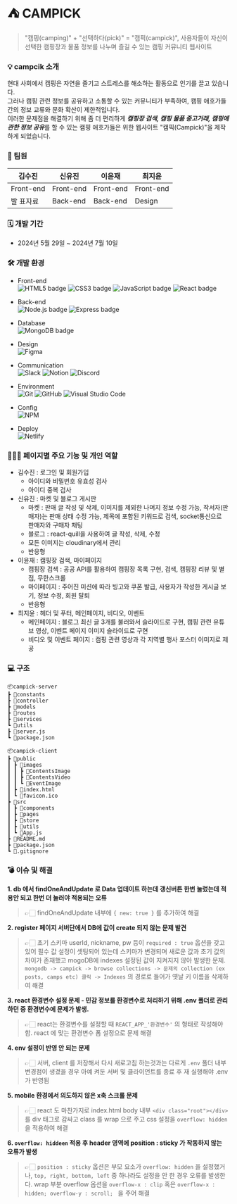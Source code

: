 # ⛺️ CAMPICK
> "캠핑(camping)" + "선택하다(pick)" = "캠픽(campick)", 사용자들이 자신이 선택한 캠핑장과 물품 정보를 나누며 즐길 수 있는 캠핑 커뮤니티 웹사이트
### 💡 campcik 소개
 현대 사회에서 캠핑은 자연을 즐기고 스트레스를 해소하는 활동으로 인기를 끌고 있습니다. <br> 그러나 캠핑 관련 정보를 공유하고 소통할 수 있는 커뮤니티가 부족하여, 캠핑 애호가들 간의 정보 교류와 문화 확산이 제한적입니다. <br>
 이러한 문제점을 해결하기 위해 좀 더 편리하게  ***캠핑장 검색, 캠핑 물품 중고거래, 캠핑에 관한 정보 공유***를 할 수 있는 캠핑 애호가들은 위한 웹사이트 "캠픽(Campick)"을 제작하게 되었습니다.

### 👫 팀원

|김수진|신유진|이윤재|최지윤|
|---|---|---|---|
|Front-end|Front-end|Front-end|Front-end|
|발 표자료|Back-end|Back-end|Design|
### 🗓️ 개발 기간
- 2024년 5월 29일 ~ 2024년 7월 10일

### 🛠️ 개발 환경
- Front-end <br>
 ![HTML5 badge](https://img.shields.io/badge/HTML5-E34F26?style=for-the-badge&logo=html5&logoColor=white) 
 ![CSS3 badge](https://img.shields.io/badge/CSS3-1572B6?style=for-the-badge&logo=css3&logoColor=white) 
 ![JavaScript badge](https://img.shields.io/badge/JavaScript-F7DF1E?style=for-the-badge&logo=JavaScript&logoColor=black)
 ![React badge](https://img.shields.io/badge/react-61DAFB?style=for-the-badge&logo=react&logoColor=black)

- Back-end <br>
![Node.js badge](https://img.shields.io/badge/nodejs-339933?style=for-the-badge&logo=Node.js&logoColor=white) ![Express badge](https://img.shields.io/badge/express-000000?style=for-the-badge&logo=Express&logoColor=white)

- Database <br>
 ![MongoDB badge](https://img.shields.io/badge/MongoDB-47A248?style=for-the-badge&logo=MongoDB&logoColor=white)

- Design <br>
![Figma](https://img.shields.io/badge/figma-%23F24E1E.svg?style=for-the-badge&logo=figma&logoColor=white)

- Communication <br>
![Slack](https://img.shields.io/badge/Slack-4A154B?style=for-the-badge&logo=slack&logoColor=white)
![Notion](https://img.shields.io/badge/Notion-%23000000.svg?style=for-the-badge&logo=notion&logoColor=white)
![Discord](https://img.shields.io/badge/Discord-%235865F2.svg?style=for-the-badge&logo=discord&logoColor=white)

- Environment <br>
![Git](https://img.shields.io/badge/git-%23F05033.svg?style=for-the-badge&logo=git&logoColor=white)
![GitHub](https://img.shields.io/badge/github-%23121011.svg?style=for-the-badge&logo=github&logoColor=white)
![Visual Studio Code](https://img.shields.io/badge/Visual%20Studio%20Code-0078d7.svg?style=for-the-badge&logo=visual-studio-code&logoColor=white)

- Config <br>
![NPM](https://img.shields.io/badge/NPM-%23CB3837.svg?style=for-the-badge&logo=npm&logoColor=white)

- Deploy <br>
![Netlify](https://img.shields.io/badge/netlify-%23000000.svg?style=for-the-badge&logo=netlify&logoColor=#00C7B7)


### 👩🏻‍💻 페이지별 주요 기능 및 개인 역할
- 김수진 : 로그인 및 회원가입
  - 아이디와 비밀번호 유효성 검사
  - 아이디 중복 검사
- 신유진 : 마켓 및 블로그 게시판
  - 마켓 : 판매 글 작성 및 삭제, 이미지를 제외한 나머지 정보 수정 가능, 작서자(판매자)는 판매 상태 수정 가능, 제목에 포함된 키워드로 검색, socket통신으로 판매자와 구매자 채팅
  - 블로그 : react-quill을 사용하여 글 작성, 삭제, 수정
  - 모든 이미지는 cloudinary에서 관리
  - 반응형
- 이윤재 : 캠핑장 검색, 마이페이지
  - 캠핑장 검색 : 공공 API를 활용하여 캠핑장 목록 구현, 검색, 캠핑장 리뷰 및 별점, 무한스크롤
  - 마이페이지 :  주어진 미션에 따라 빙고와 쿠폰 발급, 사용자가 작성한 게시글 보기, 정보 수정, 회원 탈퇴
  - 반응형 
- 최지윤 : 헤더 및 푸터, 메인페이지, 비디오, 이벤트
  - 메인페이지 : 블로그 최신 글 3개를 불러와서 슬라이드로 구현, 캠핑 관련 유튜브 영상, 이벤트 페이지 이미지 슬라이드로 구현
  - 비디오 및 이벤트 페이지 : 캠핑 관련 영상과 각 지역별 행사 포스터 이미지로 제공



### 💻 구조
```
📦campick-server
┣ 📂constants
┣ 📂controller
┣ 📂models
┣ 📂routes
┣ 📂services
┗ 📂utils
┣ 📜server.js
┗ 📜package.json
```
```
📦campick-client
┣ 📂public
┃ ┣ 📂images
┃ ┃ ┣ 📂ContentsImage
┃ ┃ ┣ 📂ContentsVideo
┃ ┃ ┗ 📂EventImage
┃ ┣ 📜index.html
┃ ┗ 📜favicon.ico
┣ 📂src
┃ ┣ 📂components
┃ ┣ 📂pages
┃ ┣ 📂store
┃ ┣ 📂utils
┃ ┗ 📜App.js
┣ 📜README.md
┣ 📜package.json
┗ 📜.gitignore
```

### 💣 이슈 및 해결
**1. db 에서 findOneAndUpdate 로 Data 업데이트 하는데 갱신버튼 한번 눌렀는데 적용안 되고 한번 더 눌러야 적용되는 오류**  


> 👉🏻 findOneAndUpdate 내부에 `{ new: true }` 를 추가하여 해결

**2. register 페이지 서버단에서 DB에 값이 create 되지 않는 문제 발견**  


> 👉🏻 초기 스키마 userId, nickname, pw 등이 `required : true` 옵션을
갖고 있어 필수 값 설정이 셋팅되어 있는데 스키마가 변경되며 새로운 값과 초기 값의 차이가 존재했고 mogoDB에 indexes 설정된 값이 지켜지지 않아 발생한 문제.
`mongodb -> campick -> browse collections -> 문제의 collection (ex posts, camps etc) 클릭 -> Indexes`
의 경로로 들어가 옛날 키 이름을 삭제하여 해결

**3. react 환경변수 설정 문제 - 민감 정보를 환경변수로 처리하기 위해 .env 폴더로 관리하던 중 환경변수에 문제가 발생.**  


> 👉🏻 react는 환경변수를 설정할 때 `REACT_APP_'환경변수'`  의 형태로 작성해야함. react 에 맞는 환경변수 폼 설정으로 문제 해결

**4.  env 설정이 반영 안 되는 문제**  


> 👉🏻 서버, client 를 저장해서 다시 새로고침 하는것과는 다르게 `.env` 폴더 내부 변경점이 생겼을 경우 아예 켜둔 서버 및 클라이언트를 종료 후 재 실행해야 .env가 반영됨

**5. mobile 환경에서 의도하지 않은 x축 스크롤 문제**  


> 👉🏻 react 도 마찬가지로 index.html body 내부
`<div class="root"></div>` 를 div 태그로 감싸고 class 를 wrap 으로 주고 css 설정을 `overflow: hidden` 을 적용하여 해결

**6. `overflow: hiddeen` 적용 후 header 영역에 position : sticky  가 작동하지 않는 오류가 발생**  


> 👉🏻 `position : sticky`  옵션은 부모 요소가 `overflow: hidden`  을 설정했거나, `top, right, bottom, left` 중 하나라도 설정을 안 한 경우 오류를 발생한다.
wrap 부분 overflow 옵션을 `overflow-x : clip` 혹은
`overflow-x : hidden;
overflow-y : scroll;
`
을 주어 해결
